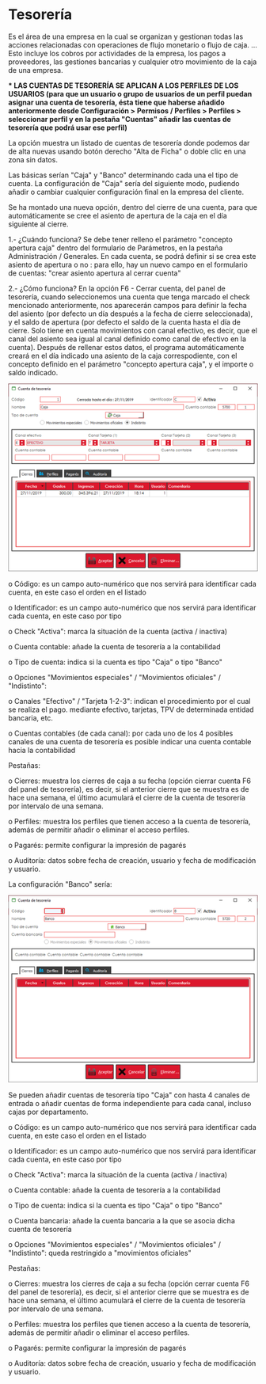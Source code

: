 # Tesorería

Es el área de una empresa en la cual se organizan y gestionan todas las acciones relacionadas con operaciones de flujo monetario o flujo de caja. ... Esto incluye los cobros por actividades de la empresa, los pagos a proveedores, las gestiones bancarias y cualquier otro movimiento de la caja de una empresa.

**\* LAS CUENTAS DE TESORERÍA SE APLICAN A LOS PERFILES DE LOS USUARIOS (para que un usuario o grupo de usuarios de un perfil puedan asignar una cuenta de tesorería, ésta tiene que haberse añadido anteriormente desde Configuración > Permisos / Perfiles > Perfiles > seleccionar perfil y en la pestaña "Cuentas" añadir las cuentas de tesorería que podrá usar ese perfil)**

La opción muestra un listado de cuentas de tesorería donde podemos dar de alta nuevas usando botón derecho "Alta de Ficha" o doble clic en una zona sin datos.

Las básicas serían "Caja" y "Banco" determinando cada una el tipo de cuenta. La configuración de "Caja" sería del siguiente modo, pudiendo añadir o cambiar cualquier configuración final en la empresa del cliente.

Se ha montado una nueva opción, dentro del cierre de una cuenta, para que automáticamente se cree el asiento de apertura de la caja en el día siguiente al cierre.

1.- ¿Cuándo funciona? Se debe tener relleno el parámetro "concepto apertura caja" dentro del formulario de Parámetros, en la pestaña Administración / Generales. En cada cuenta, se podrá definir si se crea este asiento de apertura o no : para ello, hay un nuevo campo en el formulario de cuentas: "crear asiento apertura al cerrar cuenta"

2.- ¿Cómo funciona? En la opción F6 - Cerrar cuenta, del panel de tesorería, cuando seleccionemos una cuenta que tenga marcado el check mencionado anteriormente, nos aparecerán campos para definir la fecha del asiento (por defecto un día después a la fecha de cierre seleccionada), y el saldo de apertura (por defecto el saldo de la cuenta hasta el día de cierre. Solo tiene en cuenta movimientos con canal efectivo, es decir, que el canal del asiento sea igual al canal definido como canal de efectivo en la cuenta). Después de rellenar estos datos, el programa automáticamente creará en el día indicado una asiento de la caja correspodiente, con el concepto definido en el parámetro "concepto apertura caja", y el importe o saldo indicado.

&#x20;

![](<../../../.gitbook/assets/imagen (108).png>)

o Código: es un campo auto-numérico que nos servirá para identificar cada cuenta, en este caso el orden en el listado

o Identificador: es un campo auto-numérico que nos servirá para identificar cada cuenta, en este caso por tipo

o Check "Activa": marca la situación de la cuenta (activa / inactiva)

o Cuenta contable: añade la cuenta de tesorería a la contabilidad

o Tipo de cuenta: indica si la cuenta es tipo "Caja" o tipo "Banco"

o Opciones "Movimientos especiales" / "Movimientos oficiales" / "Indistinto":

o Canales "Efectivo" / "Tarjeta 1-2-3": indican el procedimiento por el cual se realiza el pago. mediante efectivo, tarjetas, TPV de determinada entidad bancaria, etc.

o Cuentas contables (de cada canal): por cada uno de los 4 posibles canales de una cuenta de tesorería es posible indicar una cuenta contable hacia la contabilidad

Pestañas:

o Cierres: muestra los cierres de caja a su fecha (opción cierrar cuenta F6 del panel de tesorería), es decir, si el anterior cierre que se muestra es de hace una semana, el último acumulará el cierre de la cuenta de tesorería por intervalo de una semana.

o Perfiles: muestra los perfiles que tienen acceso a la cuenta de tesorería, además de permitir añadir o eliminar el acceso perfiles.

o Pagarés: permite configurar la impresión de pagarés

o Auditoría: datos sobre fecha de creación, usuario y fecha de modificación y usuario.

La configuración "Banco" sería:

&#x20;&#x20;

![](<../../../.gitbook/assets/imagen (116).png>)

Se pueden añadir cuentas de tesorería tipo "Caja" con hasta 4 canales de entrada o añadir cuentas de forma independiente para cada canal, incluso cajas por departamento.

o Código: es un campo auto-numérico que nos servirá para identificar cada cuenta, en este caso el orden en el listado

o Identificador: es un campo auto-numérico que nos servirá para identificar cada cuenta, en este caso por tipo

o Check "Activa": marca la situación de la cuenta (activa / inactiva)

o Cuenta contable: añade la cuenta de tesorería a la contabilidad

o Tipo de cuenta: indica si la cuenta es tipo "Caja" o tipo "Banco"

o Cuenta bancaria: añade la cuenta bancaria a la que se asocia dicha cuenta de tesorería

o Opciones "Movimientos especiales" / "Movimientos oficiales" / "Indistinto": queda restringido a "movimientos oficiales"

Pestañas:

o Cierres: muestra los cierres de caja a su fecha (opción cerrar cuenta F6 del panel de tesorería), es decir, si el anterior cierre que se muestra es de hace una semana, el último acumulará el cierre de la cuenta de tesorería por intervalo de una semana.

o Perfiles: muestra los perfiles que tienen acceso a la cuenta de tesorería, además de permitir añadir o eliminar el acceso perfiles.

o Pagarés: permite configurar la impresión de pagarés

o Auditoría: datos sobre fecha de creación, usuario y fecha de modificación y usuario.

